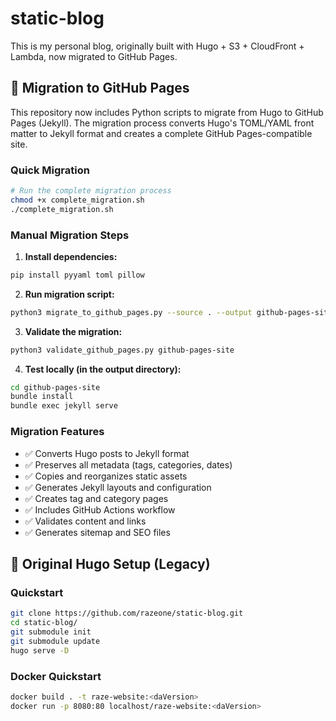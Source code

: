# static-blog

This is my personal blog, originally built with Hugo + S3 + CloudFront + Lambda, now migrated to GitHub Pages.

## 🚀 Migration to GitHub Pages

This repository now includes Python scripts to migrate from Hugo to GitHub Pages (Jekyll). The migration process converts Hugo's TOML/YAML front matter to Jekyll format and creates a complete GitHub Pages-compatible site.

### Quick Migration

```bash
# Run the complete migration process
chmod +x complete_migration.sh
./complete_migration.sh
```

### Manual Migration Steps

1. **Install dependencies:**
```bash
pip install pyyaml toml pillow
```

2. **Run migration script:**
```bash
python3 migrate_to_github_pages.py --source . --output github-pages-site
```

3. **Validate the migration:**
```bash
python3 validate_github_pages.py github-pages-site
```

4. **Test locally (in the output directory):**
```bash
cd github-pages-site
bundle install
bundle exec jekyll serve
```

### Migration Features

- ✅ Converts Hugo posts to Jekyll format
- ✅ Preserves all metadata (tags, categories, dates)
- ✅ Copies and reorganizes static assets
- ✅ Generates Jekyll layouts and configuration
- ✅ Creates tag and category pages
- ✅ Includes GitHub Actions workflow
- ✅ Validates content and links
- ✅ Generates sitemap and SEO files

## 📁 Original Hugo Setup (Legacy)

### Quickstart

```bash
git clone https://github.com/razeone/static-blog.git
cd static-blog/
git submodule init
git submodule update
hugo serve -D
```

### Docker Quickstart

```bash
docker build . -t raze-website:<daVersion>
docker run -p 8080:80 localhost/raze-website:<daVersion>
```